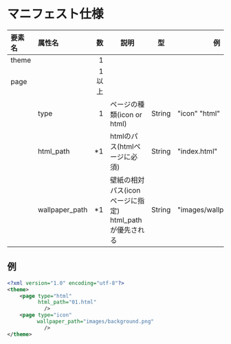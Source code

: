 マニフェスト仕様
=========
|要素名|属性名       |数   |説明                                    |型     |例　　                |親要素
|:-----|:----------------|----:|----------------------------------------|-------|----------------------|:-----
|theme |                 |    1|    
|page  |                 |1以上|                                        |       |                      |theme
|      |type             |    1|ページの種類(icon or html)              |String |"icon" "html"         |
|      |html_path        |   *1|htmlのパス(htmlページに必須)            |String |"index.html"          |
|      |wallpaper_path   |   *1|壁紙の相対パス(iconページに指定) html_pathが優先される　　　　|String |"images/wallpaper.png"|

例
--------

```xml:Manifest.xml
<?xml version="1.0" encoding="utf-8"?>
<theme>
    <page type="html"
          html_path="01.html"
            />
    <page type="icon"
　        wallpaper_path="images/background.png"
            />
</theme>
```
